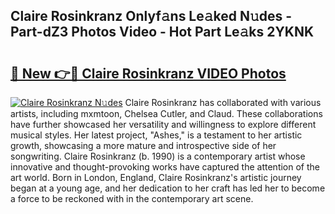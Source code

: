 ## Claire Rosinkranz Onlyf𝚊ns Le𝚊ked N𝚞des - Part-dZ3 Photos Video - Hot Part Le𝚊ks 2YKNK

# <h2><a href="http://ab19292.deff.icu/?id=Claire+Rosinkranz">🔗 New 👉🔴 Claire Rosinkranz VIDEO Photos</a></h2>

[![Claire Rosinkranz N𝚞des](https://i.imgur.com/rIISA9y.gif)](http://ab19292.deff.icu/?id=Claire+Rosinkranz)
Claire Rosinkranz has collaborated with various artists, including mxmtoon, Chelsea Cutler, and Claud. These collaborations have further showcased her versatility and willingness to explore different musical styles. Her latest project, "Ashes," is a testament to her artistic growth, showcasing a more mature and introspective side of her songwriting. Claire Rosinkranz (b. 1990) is a contemporary artist whose innovative and thought-provoking works have captured the attention of the art world. Born in London, England, Claire Rosinkranz's artistic journey began at a young age, and her dedication to her craft has led her to become a force to be reckoned with in the contemporary art scene.
